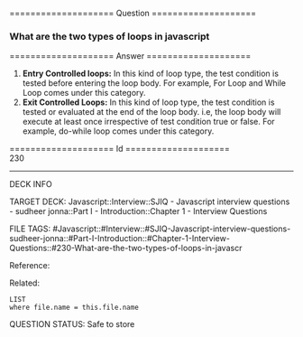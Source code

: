 ==================== Question ====================  

### What are the two types of loops in javascript  

==================== Answer ====================  

1. **Entry Controlled loops:** In this kind of loop type, the test condition is
   tested before entering the loop body. For example, For Loop and While Loop
   comes under this category.
2. **Exit Controlled Loops:** In this kind of loop type, the test condition is
   tested or evaluated at the end of the loop body. i.e, the loop body will
   execute at least once irrespective of test condition true or false. For
   example, do-while loop comes under this category.

==================== Id ====================  
230
<!--ID: 1707879869216-->

---

DECK INFO

TARGET DECK: Javascript::Interview::SJIQ - Javascript interview questions - sudheer jonna::Part I - Introduction::Chapter 1 - Interview Questions

FILE TAGS: #Javascript::#Interview::#SJIQ-Javascript-interview-questions-sudheer-jonna::#Part-I-Introduction::#Chapter-1-Interview-Questions::#230-What-are-the-two-types-of-loops-in-javascr

Reference:

Related:

```dataview
LIST
where file.name = this.file.name
```
QUESTION STATUS: Safe to store
